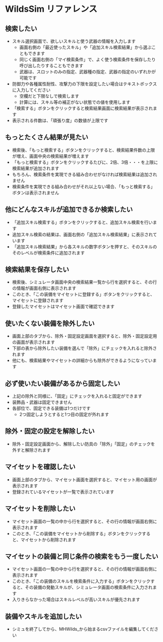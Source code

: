 # WildsSim リファレンス

## 検索したい

- スキル選択画面で、欲しいスキルと使う武器の情報を入力します
  - 画面右側の「最近使ったスキル」や「追加スキル検索結果」から選ぶこともできます
  - 同じく画面右側の「マイ検索条件」で、よく使う検索条件を保存したり呼び出したりすることもできます
  - 武器は、スロットのみの指定、武器種の指定、武器の指定のいずれかが可能です
- 防御力や各種属性耐性、攻撃力の下限を設定したい場合はテキストボックスに入力してください
  - 空欄だと下限なしで検索します
  - 計算には、スキル等の補正がない状態での値を使用します
- 「検索する」ボタンをクリックすると検索結果画面に検索結果が表示されます
- 表示される件数は、「頑張り度」の数値が上限です

## もっとたくさん結果が見たい

- 検索後、「もっと検索する」ボタンをクリックすると、検索結果件数の上限が増え、画面中央の検索結果が増えます
- 「もっと検索する」ボタンをクリックするたびに、2倍、3倍・・・を上限に検索結果が追加されます
- もちろん、検索条件を実現できる組み合わせがなければ検索結果は追加されません
- 検索条件を実現できる組み合わせがそれ以上ない場合、「もっと検索する」ボタンは表示されません

## 他にどんなスキルが追加できるか検索したい

- 「追加スキル検索する」ボタンをクリックすると、追加スキル検索を行います
- 追加スキル検索の結果は、画面右側の「追加スキル検索結果」に表示されています
- 「追加スキル検索結果」から各スキルの数字ボタンを押すと、そのスキルのそのレベルが検索条件に追加されます

## 検索結果を保存したい

- 検索後、シミュレータ画面中央の検索結果一覧から行を選択すると、その行の情報が画面右側に表示されます
- このとき、「この装備をマイセットに登録する」ボタンをクリックすると、マイセットに登録されます
- 登録したマイセットはマイセット画面で確認できます

## 使いたくない装備を除外したい

- 画面上部のタブから、除外・固定設定画面を選択すると、除外・固定設定用の画面が表示されます
- 下部の表から除外したい装備を選んで「除外」にチェックを入れると除外されます
- 他にも、検索結果やマイセットの詳細からも除外ができるようになっています

## 必ず使いたい装備があるから固定したい

- 上記の除外と同様に、「固定」にチェックを入れると固定ができます
- 装飾品・武器は固定できません
- 各部位で、固定できる装備は1つだけです
  - 2つ固定しようとすると1つ目の固定が外れます

## 除外・固定の設定を解除したい

- 除外・固定設定画面から、解除したい防具の「除外」「固定」のチェックを外すと解除されます

## マイセットを確認したい

- 画面上部のタブから、マイセット画面を選択すると、マイセット用の画面が表示されます
- 登録されているマイセットが一覧で表示されています

## マイセットを削除したい

- マイセット画面の一覧の中から行を選択すると、その行の情報が画面右側に表示されます
- このとき、「この装備をマイセットから削除する」ボタンをクリックすると、マイセットから削除されます

## マイセットの装備と同じ条件の検索をもう一度したい

- マイセット画面の一覧の中から行を選択すると、その行の情報が画面右側に表示されます
- このとき、「この装備のスキルを検索条件に入力する」ボタンをクリックすると、その装備の発動スキルが、シミュレータ画面の検索条件に入力されます
- 入りきらなかった場合はスキルレベルが高いスキルが優先されます

## 装備やスキルを追加したい

- シミュを終了してから、MHWilds_から始まるcsvファイルを編集してください
<!--
## 泣シミュの装飾品データをインポート・エクスポートしたい

- 装飾品データはsave/decocount.jsonで管理しています
  - エクスポートする場合は、このファイルの内容を泣シミュさんのインポート欄に貼り付けてください
  - インポートする場合は、シミュを終了してから、このファイルにデータを貼り付けてください
-->